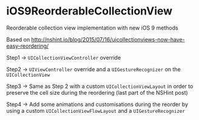 # iOS9ReorderableCollectionView

Reorderable collection view implementation with new iOS 9 methods

Based on http://nshint.io/blog/2015/07/16/uicollectionviews-now-have-easy-reordering/

Step1 -> `UICollectionViewController` override

Step2 -> `UIViewController` override and a `UIGestureRecognizer` on the `UICollectionView`

Step3 -> Same as Step 2 with a custom `UICollectionViewLayout` in order to preserve the cell size during the reordering (last part of the NSHint post)

Step4 -> Add some animations and customisations during the reorder by using a custom `UICollectionViewFlowLayout` and a `UIGestureRecognizer`
